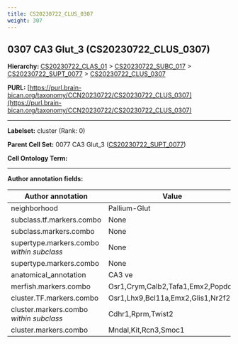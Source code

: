 ```yaml
---
title: CS20230722_CLUS_0307
weight: 307
---
```

## 0307 CA3 Glut_3 (CS20230722_CLUS_0307)
<b>Hierarchy: </b>
[CS20230722_CLAS_01](../CS20230722_CLAS_01) >
[CS20230722_SUBC_017](../CS20230722_SUBC_017) >
[CS20230722_SUPT_0077](../CS20230722_SUPT_0077) >
[CS20230722_CLUS_0307](../CS20230722_CLUS_0307)

**PURL:** [https://purl.brain-bican.org/taxonomy/CCN20230722/CS20230722_CLUS_0307](https://purl.brain-bican.org/taxonomy/CCN20230722/CS20230722_CLUS_0307)

---


**Labelset:** cluster (Rank: 0)

**Parent Cell Set:** 0077 CA3 Glut_3 ([CS20230722_SUPT_0077](../CS20230722_SUPT_0077))



**Cell Ontology Term:** 

[MARKER GENES.]: #


---

[TRANSFERRED ANNOTATIONS.]: #


[AUTHOR ANNOTATION FIELDS.]: #


**Author annotation fields:**

| Author annotation | Value |
|-------------------|-------|
|neighborhood|Pallium-Glut|
|subclass.tf.markers.combo|None|
|subclass.markers.combo|None|
|supertype.markers.combo _within subclass_|None|
|supertype.markers.combo|None|
|anatomical_annotation|CA3 ve|
|merfish.markers.combo|Osr1,Crym,Calb2,Tafa1,Emx2,Popdc3|
|cluster.TF.markers.combo|Osr1,Lhx9,Bcl11a,Emx2,Glis1,Nr2f2|
|cluster.markers.combo _within subclass_|Cdhr1,Rprm,Twist2|
|cluster.markers.combo|Mndal,Kit,Rcn3,Smoc1|
